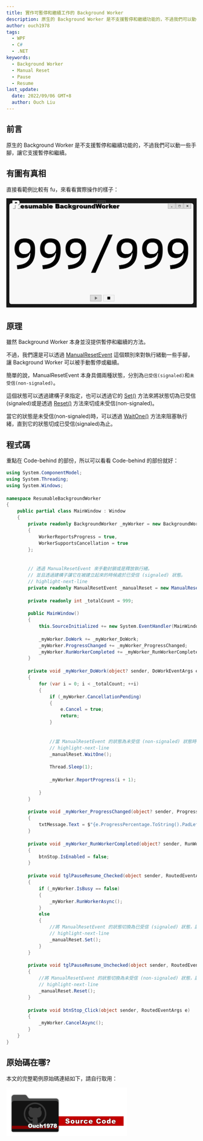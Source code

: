 ```yaml
---
title: 實作可暫停和繼續工作的 Background Worker
description: 原生的 Background Worker 是不支援暫停和繼續功能的，不過我們可以動一些手腳，讓它支援暫停和繼續。
author: ouch1978
tags:
  - WPF
  - C#
  - .NET
keywords:
  - Background Worker
  - Manual Reset
  - Pause
  - Resume
last_update:
  date: 2022/09/06 GMT+8
  author: Ouch Liu
---
```


## 前言

原生的 Background Worker 是不支援暫停和繼續功能的，不過我們可以動一些手腳，讓它支援暫停和繼續。

## 有圖有真相

直接看範例比較有 fu，來看看實際操作的樣子：

![實際操作範例](resumable-background-worker.gif "Resumable background worker sample")

## 原理

雖然 Background Worker 本身並沒提供暫停和繼續的方法。

不過，我們還是可以透過 [ManualResetEvent](https://docs.microsoft.com/en-us/dotnet/api/system.threading.manualresetevent?view=net-6.0 "ManualResetEvent") 這個類別來對執行緒動一些手腳，讓 Background Worker 可以被手動暫停或繼續。

簡單的說，ManualResetEvent 本身具備兩種狀態，分別為`已受信(signaled)`和`未受信(non-signaled)`。

這個狀態可以透過建構子來指定，也可以透過它的 [Set()](https://docs.microsoft.com/en-us/dotnet/api/system.threading.eventwaithandle.set?view=net-6.0#system-threading-eventwaithandle-set "ManualResetEvent.Set()") 方法來將狀態切為已受信(signaled)或是透過 [Reset()](https://docs.microsoft.com/en-us/dotnet/api/system.threading.eventwaithandle.reset?view=net-6.0#system-threading-eventwaithandle-reset "ManualResetEvent.Reset()") 方法來切成未受信(non-signaled)。

當它的狀態是未受信(non-signaled)時，可以透過 [WaitOne()](https://docs.microsoft.com/en-us/dotnet/api/system.threading.waithandle.waitone?view=net-6.0#system-threading-waithandle-waitone "ManualResetEvent.WaitOne()") 方法來阻塞執行緒，直到它的狀態切成已受信(signaled)為止。

## 程式碼

重點在 Code-behind 的部份，所以可以看看 Code-behind 的部份就好：

```csharp title="MainWindow.xaml.cs"
using System.ComponentModel;
using System.Threading;
using System.Windows;

namespace ResumableBackgroundWorker
{
    public partial class MainWindow : Window
    {
        private readonly BackgroundWorker _myWorker = new BackgroundWorker
        {
            WorkerReportsProgress = true,
            WorkerSupportsCancellation = true
        };


        // 透過 ManualResetEvent 來手動封鎖或是釋放執行緖。
        // 並且透過建構子讓它在被建立起來的時候處於已受信 (signaled) 狀態。
        // highlight-next-line
        private readonly ManualResetEvent _manualReset = new ManualResetEvent(true);

        private readonly int _totalCount = 999;

        public MainWindow()
        {
            this.SourceInitialized += new System.EventHandler(MainWindow_SourceInitialized);

            _myWorker.DoWork += _myWorker_DoWork;
            _myWorker.ProgressChanged += _myWorker_ProgressChanged;
            _myWorker.RunWorkerCompleted += _myWorker_RunWorkerCompleted;
        }

        private void _myWorker_DoWork(object? sender, DoWorkEventArgs e)
        {
            for (var i = 0; i < _totalCount; ++i)
            {
                if (_myWorker.CancellationPending)
                {
                    e.Cancel = true;
                    return;
                }


                //當 ManualResetEvent 的狀態為未受信 (non-signaled) 狀態時會阻塞執行緒。
                // highlight-next-line
                _manualReset.WaitOne();

                Thread.Sleep(1);

                _myWorker.ReportProgress(i + 1);

            }
        }

        private void _myWorker_ProgressChanged(object? sender, ProgressChangedEventArgs e)
        {
            txtMessage.Text = $"{e.ProgressPercentage.ToString().PadLeft(_totalCount.ToString().Length)}/{_totalCount}";
        }

        private void _myWorker_RunWorkerCompleted(object? sender, RunWorkerCompletedEventArgs e)
        {
            btnStop.IsEnabled = false;
        }

        private void tglPauseResume_Checked(object sender, RoutedEventArgs e)
        {
            if (_myWorker.IsBusy == false)
            {
                _myWorker.RunWorkerAsync();
            }
            else
            {
                //將 ManualResetEvent 的狀態切換為已受信 (signaled) 狀態，讓它在呼叫 WaitOne() 方法時讓執行緒繼續執行。
                // highlight-next-line
                _manualReset.Set();
            }
        }

        private void tglPauseResume_Unchecked(object sender, RoutedEventArgs e)
        {
            //將 ManualResetEvent 的狀態切換為未受信 (non-signaled) 狀態，讓它在呼叫 WaitOne() 方法時阻擋執行緒繼續執行。
            // highlight-next-line
            _manualReset.Reset();
        }

        private void btnStop_Click(object sender, RoutedEventArgs e)
        {
            _myWorker.CancelAsync();
        }
    }
}
```

## 原始碼在哪?

本文的完整範例原始碼連結如下，請自行取用：

[![Sample](/img/source-code.png)](https://github.com/Ouch1978/wpf-resumable-background-worker "WPF resumable background worker")
